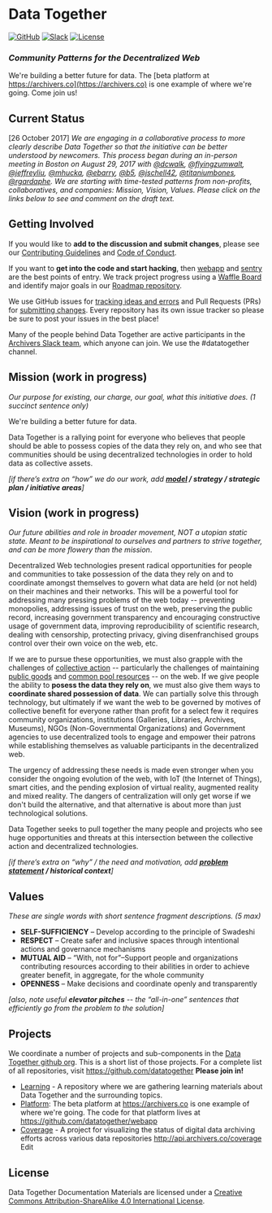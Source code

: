 # Data Together

[![GitHub](https://img.shields.io/badge/project-Data_Together-487b57.svg?style=flat-square)](http://github.com/datatogether)
[![Slack](https://img.shields.io/badge/slack-Archivers-b44e88.svg?style=flat-square)](https://archivers-slack.herokuapp.com/)
[![License](https://img.shields.io/github/license/datatogether/learning.svg?style=flat-square)](./LICENSE)

### <em>Community Patterns for the Decentralized Web</em>

 We're building a better future for data. The [beta platform at https://archivers.co](https://archivers.co) is one example of where we're going. Come join us!

 ## Current Status

[26 October 2017] _We are engaging in a collaborative process to more clearly describe Data Together so that the initiative can be better understood by newcomers. This process began during an in-person meeting in Boston on August 29, 2017 with [@dcwalk](https://github.com/dcwalk), [@flyingzumwalt](https://github.com/flyingzumwalt), [@jeffreyliu](https://github.com/jeffreyliu), [@mhucka](https://github.com/mhucka), [@ebarry](https://github.com/ebarry), [@b5](https://github.com/b5), [@jschell42](https://github.com/jschell42), [@titaniumbones](https://github.com/titaniumbones), [@rgardaphe](https://github.com/rgardaphe). We are starting with time-tested patterns from non-profits, collaboratives, and companies: Mission, Vision, Values. Please click on the links below to see and comment on the draft text._

## Getting Involved

If you would like to **add to the discussion and submit changes**, please see our [Contributing Guidelines](./CONTRIBUTING.md) and [Code of Conduct](https://github.com/datatogether/datatogether/blob/master/CONDUCT.md).

If you want to **get into the code and start hacking**, then [webapp](https://github.com/datatogether/sentry) and [sentry](http://github.com/datatogether/sentry) are the best points of entry. We track project progress using a [Waffle Board](https://waffle.io/datatogether/roadmap) and identify major goals in our [Roadmap repository](https://github.com/datatogether/roadmap/).

We use GitHub issues for [tracking ideas and errors](https://github.com/datatogether/datatogether/issues) and Pull Requests (PRs) for [submitting changes](https://github.com/datatogether/datatogether/pulls). Every repository has its own issue tracker so please be sure to post your issues in the best place!

Many of the people behind Data Together are active participants in the [Archivers Slack team](https://archivers-slack.herokuapp.com/), which anyone can join. We use the #datatogether channel.

## Mission (work in progress)

_Our purpose for existing, our charge, our goal, what this initiative does. (1 succinct sentence only)_

We're building a better future for data.

Data Together is a rallying point for everyone who believes that people should be able to possess copies of the data they rely on, and who see that communities should be using decentralized technologies in order to hold data as collective assets.

_[if there’s extra on “how” we do our work, add **[model](/model.md) / strategy / strategic plan / initiative areas**]_

## Vision (work in progress)

_Our future abilities and role in broader movement, NOT a utopian static state. Meant to be inspirational to ourselves and partners to strive together, and can be more flowery than the mission_.

Decentralized Web technologies present radical opportunities for people and communities to take possession of the data they rely on and to coordinate amongst themselves to govern what data are held (or not held) on their machines and their networks. This will be a powerful tool for addressing many pressing problems of the web today  -- preventing monopolies, addressing issues of trust on the web, preserving the public record, increasing government transparency and encouraging constructive usage of government data, improving reproducibility of scientific research, dealing with censorship, protecting privacy, giving disenfranchised groups control over their own voice on the web, etc.

If we are to pursue these opportunities, we must also grapple with the challenges of [collective action](https://en.wikipedia.org/wiki/Collective_action) -- particularly the challenges of maintaining [public goods](https://en.wikipedia.org/wiki/Public_good) and [common pool resources](https://en.wikipedia.org/wiki/Common-pool_resource) -- on the web. If we give people the ability to **posess the data they rely on**, we must also give them ways to **coordinate shared possession of data**.  We can partially solve this through technology, but ultimately if we want the web to be governed by motives of collective benefit for everyone rather than profit for a select few it requires community organizations, institutions (Galleries, Libraries, Archives, Museums), NGOs (Non-Governmental Organizations) and Government agencies to use decentralized tools to engage and empower their patrons while establishing themselves as valuable participants in the decentralized web.

The urgency of addressing these needs is made even stronger when you consider the ongoing evolution of the web, with IoT (the Internet of Things), smart cities, and the pending explosion of virtual reality, augmented reality and mixed reality. The dangers of centralization will only get worse if we don't build the alternative, and that alternative is about more than just technological solutions.

Data Together seeks to pull together the  many people and projects who see huge opportunities and threats at this intersection between the collective action and decentralized technologies.

_[if there’s extra on “why” / the need and motivation, add **[problem statement](/problem.md) / historical context**]_

## Values

_These are single words with short sentence fragment descriptions. (5 max)_

* **SELF-SUFFICIENCY** &ndash; Develop according to the principle of Swadeshi
* **RESPECT** &ndash; Create safer and inclusive spaces through intentional actions and governance mechanisms  
* **MUTUAL AID** &ndash; “With, not for”&ndash;Support people and organizations contributing resources according to their abilities in order to achieve greater benefit, in aggregate, for the whole community  
* **OPENNESS** &ndash; Make decisions and coordinate openly and transparently  

_[also, note useful **elevator pitches** -- the “all-in-one” sentences that efficiently go from the problem to the solution]_

## Projects

We coordinate a number of projects and sub-components in the [Data Together github org](https://github.com/datatogether). This is a short list of those projects. For a complete list of all repositories, visit https://github.com/datatogether **Please join in!**

* [Learning](https://github.com/datatogether/learning) - A repository where we are gathering learning materials about Data Together and the surrounding topics.
* [Platform](https://archivers.co):  The beta platform at https://archivers.co is one example of where we're going. The code for that platform lives at https://github.com/datatogether/webapp
* [Coverage](https://github.com/datatogether/coverage) - A project for visualizing the status of digital data archiving efforts across various data repositories http://api.archivers.co/coverage Edit


## License

<span xmlns:dct="http://purl.org/dc/terms/" property="dct:title">Data Together Documentation Materials</span> are licensed under a <a rel="license" href="http://creativecommons.org/licenses/by-sa/4.0/">Creative Commons Attribution-ShareAlike 4.0 International License</a>.

